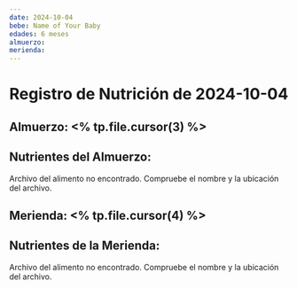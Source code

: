 ```yaml
---
date: 2024-10-04
bebe: Name of Your Baby
edades: 6 meses
almuerzo:
merienda:
---
```


# Registro de Nutrición de 2024-10-04

## Almuerzo: <% tp.file.cursor(3) %>

## Nutrientes del Almuerzo:

Archivo del alimento no encontrado. Compruebe el nombre y la ubicación del archivo.

## Merienda: <% tp.file.cursor(4) %>

## Nutrientes de la Merienda:

Archivo del alimento no encontrado. Compruebe el nombre y la ubicación del archivo.